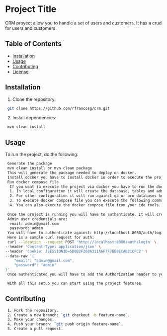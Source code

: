 # Project Title
CRM proyect allow you to handle a set of users and customers.
It has a crud for users and customers.

## Table of Contents
- [Installation](#installation)
- [Usage](#usage)
- [Contributing](#contributing)
- [License](#license)

## Installation
1. Clone the repository:
```bash
 git clone https://github.com/rfrancosg/crm.git
```

2. Install dependencies:
```bash
 mvn clean install
```
## Usage
To run the project, do the following:
```bash
 Generate the package
 mvn clean install or mvn clean package
 This will generate the package needed to deploy on docker.
 Install docker you have to install docker in order to execute the project as a docker image. If you dont want to execute it this way you can set the required properties in application properties and execute it as a springboot aplication
 Run docker compose file
  If you want to execute the project via docker you have to run the docker-compose file desired. 
  1. In local configuration it will create the database, tables and admin user. But once the database is created you will have to create an schema with crm name.
  2. For other configuration it will run against qa or pro databases hosted in aws.
  3. To execute docker compose file you can execute the following command: docker-compose -f docker-compose-{{the desired environment}}.yml up
  4. You can also execute the docker compose file from your ide tools.
  
 Once the project is running you will have to authenticate. It will create an admin user that you can use to start setting up users and customers.
 Admin user credentials are: 
  email: admin@gmail.com
  password: admin
 You will have to authenticate against: http://localhost:8080/auth/login. This will return you a token that you will have to use for the others requests.
 Here is a sample curl request for auth:
 curl --location --request POST 'http://localhost:8080/auth/login' \
--header 'Content-Type: application/json' \
--header 'Cookie: JSESSIONID=5D0B2F260A311A6F7F7EE9ECAB21CFC2' \
--data-raw '{
    "email": "admin@gmail.com",
    "password": "admin"
}'
 Once authenticated you will have to add the Authorization header to your requests and add as value: Bearer {{Your token}}

 With all this setup you can start using the project features.
```
## Contributing
```bash
 1. Fork the repository.
 2. Create a new branch: `git checkout -b feature-name`.
 3. Make your changes.
 4. Push your branch: `git push origin feature-name`.
 5. Create a pull request.
```